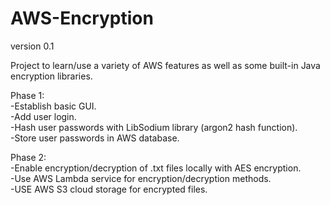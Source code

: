 # AWS-Encryption
version 0.1

Project to learn/use a variety of AWS features as well as some built-in Java encryption libraries.

Phase 1:  
-Establish basic GUI.   
-Add user login.  
-Hash user passwords with LibSodium library (argon2 hash function).  
-Store user passwords in AWS database.

Phase 2:  
-Enable encryption/decryption of .txt files locally with AES encryption.  
-Use AWS Lambda service for encryption/decryption methods.  
-USE AWS S3 cloud storage for encrypted files.
